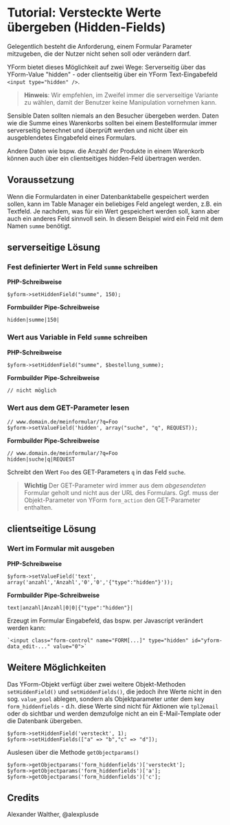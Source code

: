 # Tutorial: Versteckte Werte übergeben (Hidden-Fields)

Gelegentlich besteht die Anforderung, einem Formular Parameter mitzugeben, die der Nutzer nicht sehen soll oder verändern darf.

YForm bietet dieses Möglichkeit auf zwei Wege: Serverseitig über das YForm-Value "hidden" - oder clientseitig über ein YForm Text-Eingabefeld `<input type="hidden" />`.

> **Hinweis**: Wir empfehlen, im Zweifel immer die serverseitige Variante zu wählen, damit der Benutzer keine Manipulation vornehmen kann. 

Sensible Daten sollten niemals an den Besucher übergeben werden. Daten wie die Summe eines Warenkorbs sollten bei einem Bestellformular immer serverseitig berechnet und überprüft werden und nicht über ein ausgeblendetes Eingabefeld eines Formulars. 

Andere Daten wie bspw. die Anzahl der Produkte in einem Warenkorb können auch über ein clientseitiges hidden-Feld übertragen werden.

## Voraussetzung

Wenn die Formulardaten in einer Datenbanktabelle gespeichert werden sollen, kann im Table Manager ein beliebiges Feld angelegt werden, z.B. ein Textfeld. Je nachdem, was für ein Wert gespeichert werden soll, kann aber auch ein anderes Feld sinnvoll sein. In diesem Beispiel wird ein Feld mit dem Namen `summe` benötigt.

## serverseitige Lösung

### Fest definierter Wert in Feld `summe` schreiben

**PHP-Schreibweise** 

    $yform->setHiddenField("summe", 150);

**Formbuilder Pipe-Schreibweise**

    hidden|summe|150|

### Wert aus Variable in Feld `summe` schreiben

**PHP-Schreibweise** 

    $yform->setHiddenField("summe", $bestellung_summe);

**Formbuilder Pipe-Schreibweise**

    // nicht möglich

### Wert aus dem GET-Parameter lesen

    // www.domain.de/meinformular/?q=Foo
    $yform->setValueField('hidden', array("suche", "q", REQUEST));

**Formbuilder Pipe-Schreibweise**

    // www.domain.de/meinformular/?q=Foo
    hidden|suche|q|REQUEST

Schreibt den Wert `Foo` des GET-Parameters `q` in das Feld `suche`.

> **Wichtig** Der GET-Parameter wird immer aus dem *abgesendeten* Formular geholt und nicht aus der URL des Formulars. Ggf. muss der Objekt-Parameter von YForm `form_action` den GET-Parameter enthalten.

## clientseitige Lösung

### Wert im Formular mit ausgeben

**PHP-Schreibweise** 

    $yform->setValueField('text', array('anzahl','Anzahl','0','0','{"type":"hidden"}'));

**Formbuilder Pipe-Schreibweise**

    text|anzahl|Anzahl|0|0|{"type":"hidden"}|

Erzeugt im Formular Eingabefeld, das bspw. per Javascript verändert werden kann:

    `<input class="form-control" name="FORM[...]" type="hidden" id="yform-data_edit-..." value="0">`

## Weitere Möglichkeiten

Das YForm-Objekt verfügt über zwei weitere Objekt-Methoden `setHiddenField()` und `setHiddenFields()`, die jedoch ihre Werte nicht in den sog. `value_pool` ablegen, sondern als Objektparameter unter dem key `form_hiddenfields` - d.h. diese Werte sind nicht für Aktionen wie `tpl2email` oder `db` sichtbar und werden demzufolge nicht an ein E-Mail-Template oder die Datenbank übergeben.

    $yform->setHiddenField('versteckt', 1);
    $yform->setHiddenFields(["a" => "b","c" => "d"]);

Auslesen über die Methode `getObjectparams()`

    $yform->getObjectparams('form_hiddenfields')['versteckt'];
    $yform->getObjectparams('form_hiddenfields')['a'];
    $yform->getObjectparams('form_hiddenfields')['c'];

## Credits

Alexander Walther, @alexplusde
